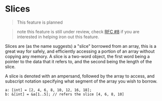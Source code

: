 # Slices
> This feature is planned

> note this feature is still under review, check [RFC #8](https://github.com/ark-lang/rfcs/issues/8) if you are interested in helping
iron out this feature.

Slices are (as the name suggests) a "slice" borrowed from an array, this is a
great way for safely, and efficiently accessing a portion of an array without
copying any memory. A slice is a two-word object, the first word being a
pointer to the data that it refers to, and the second being the length of
the slice.

A slice is denoted with an ampersand, followed by the array to access, and
subscript notation specifying what segment of the array you wish to borrow.

```
a: [int] = [2, 4, 6, 8, 10, 12, 16, 18];
b: &[int] = &a[1..5]; // refers the slice [4, 6, 8, 10]
```